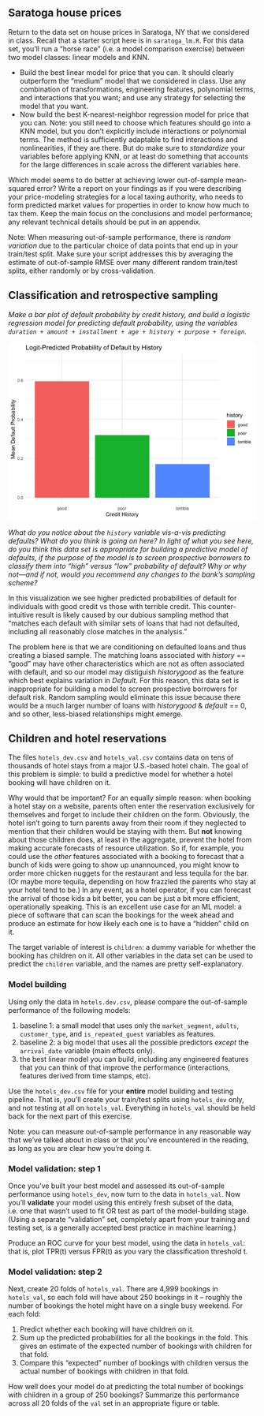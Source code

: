 ## Saratoga house prices

Return to the data set on house prices in Saratoga, NY that we
considered in class. Recall that a starter script here is in
`saratoga_lm.R`. For this data set, you’ll run a “horse race” (i.e. a
model comparison exercise) between two model classes: linear models and
KNN.

-   Build the best linear model for price that you can. It should
    clearly outperform the “medium” model that we considered in class.
    Use any combination of transformations, engineering features,
    polynomial terms, and interactions that you want; and use any
    strategy for selecting the model that you want.  
-   Now build the best K-nearest-neighbor regression model for price
    that you can. Note: you still need to choose which features should
    go into a KNN model, but you don’t explicitly include interactions
    or polynomial terms. The method is sufficiently adaptable to find
    interactions and nonlinearities, if they are there. But do make sure
    to *standardize* your variables before applying KNN, or at least do
    something that accounts for the large differences in scale across
    the different variables here.

Which model seems to do better at achieving lower out-of-sample
mean-squared error? Write a report on your findings as if you were
describing your price-modeling strategies for a local taxing authority,
who needs to form predicted market values for properties in order to
know how much to tax them. Keep the main focus on the conclusions and
model performance; any relevant technical details should be put in an
appendix.

Note: When measuring out-of-sample performance, there is *random
variation* due to the particular choice of data points that end up in
your train/test split. Make sure your script addresses this by averaging
the estimate of out-of-sample RMSE over many different random train/test
splits, either randomly or by cross-validation.

## Classification and retrospective sampling

*Make a bar plot of default probability by credit history, and build a
logistic regression model for predicting default probability, using the
variables
`duration + amount + installment + age + history + purpose + foreign`.*

![](excersises02_files/figure-markdown_strict/unnamed-chunk-3-1.png)

*What do you notice about the `history` variable vis-a-vis predicting
defaults? What do you think is going on here? In light of what you see
here, do you think this data set is appropriate for building a
predictive model of defaults, if the purpose of the model is to screen
prospective borrowers to classify them into “high” versus “low”
probability of default? Why or why not—and if not, would you recommend
any changes to the bank’s sampling scheme?*

In this visualization we see higher predicted probabilities of default
for individuals with good credit vs those with terrible credit. This
counter-intuitive result is likely caused by our dubious sampling method
that “matches each default with similar sets of loans that had not
defaulted, including all reasonably close matches in the analysis.”

The problem here is that we are conditioning on defaulted loans and thus
creating a biased sample. The matching loans associated with *history*
== “good” may have other characteristics which are not as often
associated with default, and so our model may distiguish *historygood*
as the feature which best explains variation in *Default*. For this
reason, this data set is inappropriate for building a model to screen
prospective borrowers for default risk. Random sampling would eliminate
this issue because there would be a much larger number of loans with
*historygood* & *default* == 0, and so other, less-biased relationships
might emerge.

## Children and hotel reservations

The files `hotels_dev.csv` and `hotels_val.csv` contains data on tens of
thousands of hotel stays from a major U.S.-based hotel chain. The goal
of this problem is simple: to build a predictive model for whether a
hotel booking will have children on it.

Why would that be important? For an equally simple reason: when booking
a hotel stay on a website, parents often enter the reservation
exclusively for themselves and forget to include their children on the
form. Obviously, the hotel isn’t going to turn parents away from their
room if they neglected to mention that their children would be staying
with them. But **not** knowing about those children does, at least in
the aggregate, prevent the hotel from making accurate forecasts of
resource utilization. So if, for example, you could use the *other*
features associated with a booking to forecast that a bunch of kids were
going to show up unannounced, you might know to order more chicken
nuggets for the restaurant and less tequila for the bar. (Or maybe more
tequila, depending on how frazzled the parents who stay at your hotel
tend to be.) In any event, as a hotel operator, if you can forecast the
arrival of those kids a bit better, you can be just a bit more
efficient, operationally speaking. This is an excellent use case for an
ML model: a piece of software that can scan the bookings for the week
ahead and produce an estimate for how likely each one is to have a
“hidden” child on it.

The target variable of interest is `children`: a dummy variable for
whether the booking has children on it. All other variables in the data
set can be used to predict the `children` variable, and the names are
pretty self-explanatory.

### Model building

Using only the data in `hotels.dev.csv`, please compare the
out-of-sample performance of the following models:

1.  baseline 1: a small model that uses only the `market_segment`,
    `adults`, `customer_type`, and `is_repeated_guest` variables as
    features.  
2.  baseline 2: a big model that uses all the possible predictors
    *except* the `arrival_date` variable (main effects only).  
3.  the best linear model you can build, including any engineered
    features that you can think of that improve the performance
    (interactions, features derived from time stamps, etc).

Use the `hotels_dev.csv` file for your **entire** model building and
testing pipeline. That is, you’ll create your train/test splits using
`hotels_dev` only, and not testing at all on `hotels_val`. Everything in
`hotels_val` should be held back for the next part of this exercise.

Note: you can measure out-of-sample performance in any reasonable way
that we’ve talked about in class or that you’ve encountered in the
reading, as long as you are clear how you’re doing it.

### Model validation: step 1

Once you’ve built your best model and assessed its out-of-sample
performance using `hotels_dev`, now turn to the data in `hotels_val`.
Now you’ll **validate** your model using this entirely fresh subset of
the data, i.e. one that wasn’t used to fit OR test as part of the
model-building stage. (Using a separate “validation” set, completely
apart from your training and testing set, is a generally accepted best
practice in machine learning.)

Produce an ROC curve for your best model, using the data in
`hotels_val`: that is, plot TPR(t) versus FPR(t) as you vary the
classification threshold t.

### Model validation: step 2

Next, create 20 folds of `hotels_val`. There are 4,999 bookings in
`hotels_val`, so each fold will have about 250 bookings in it – roughly
the number of bookings the hotel might have on a single busy weekend.
For each fold:

1.  Predict whether each booking will have children on it.  
2.  Sum up the predicted probabilities for all the bookings in the fold.
    This gives an estimate of the expected number of bookings with
    children for that fold.  
3.  Compare this “expected” number of bookings with children versus the
    actual number of bookings with children in that fold.

How well does your model do at predicting the total number of bookings
with children in a group of 250 bookings? Summarize this performance
across all 20 folds of the `val` set in an appropriate figure or table.
